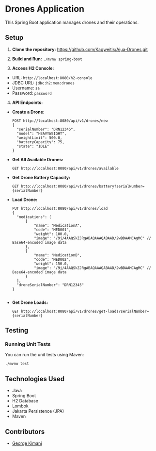# Drones Application

This Spring Boot application manages drones and their operations.

## Setup

1. **Clone the repository:** https://github.com/Kagweitis/Ajua-Drones.git

2. **Build and Run:**
   `./mvnw spring-boot`

3. **Access H2 Console:**
- URL: `http://localhost:8080/h2-console`
- JDBC URL: `jdbc:h2:mem:drones`
- Username: `sa`
- Password: `password`

4. **API Endpoints:**

- **Create a Drone:**
  ```
  POST http://localhost:8080/api/v1/drones/new
  {
    "serialNumber": "DRN12345",
    "model": "HEAVYWEIGHT",
    "weightLimit": 500.0,
    "batteryCapacity": 75,
    "state": "IDLE"
  }
  ```

- **Get All Available Drones:**
  ```
  GET http://localhost:8080/api/v1/drones/available
  ```

- **Get Drone Battery Capacity:**
  ```
  GET http://localhost:8080/api/v1/drones/battery?serialNumber={serialNumber}
  ```

- **Load Drone:**
  ```
  PUT http://localhost:8080/api/v1/drones/load
  {
    "medications": [
        {
            "name": "MedicationA",
            "code": "MED001",
            "weight": 100.0,
            "image": "/9j/4AAQSkZJRgABAQAAAQABAAD/2wBDAAMCAgMC" // Base64-encoded image data
        },
        {
            "name": "MedicationB",
            "code": "MED002",
            "weight": 150.0,
            "image": "/9j/4AAQSkZJRgABAQAAAQABAAD/2wBDAAMCAgMC" // Base64-encoded image data
        }
    ],
    "droneSerialNumber": "DRN12345"
  }


- **Get Drone Loads:**
  ```
  GET http://localhost:8080/api/v1/drones/get-loads?serialNumber={serialNumber}
  ```

## Testing

### Running Unit Tests

You can run the unit tests using Maven:

```bash
./mvnw test
```


## Technologies Used

- Java
- Spring Boot
- H2 Database
- Lombok
- Jakarta Persistence (JPA)
- Maven

## Contributors

- [George Kimani](https://github.com/Kagweitis)
